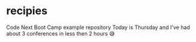 # recipies
Code Next Boot Camp example repository
Today is Thursday and I've had about 3 conferences in less then 2 hours 😅
